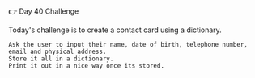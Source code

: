 
👉 Day 40 Challenge

Today's challenge is to create a contact card using a dictionary.

    Ask the user to input their name, date of birth, telephone number, email and physical address.
    Store it all in a dictionary.
    Print it out in a nice way once its stored.
